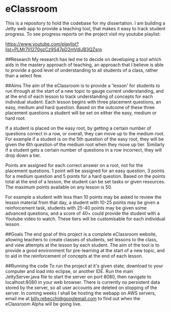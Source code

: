 # eClassroom
This is a repository to hold the codebase for my dissertation. I am building a Jetty web app to provide a teaching tool, that makes it easy to track student progress. To see progress reports on the project visit my youtube playlist:

https://www.youtube.com/playlist?list=PLMr7li1270gzCz9S47pD2mVdiJB3QZsrp

##Research
My research has led me to decide on developing a tool which aids in the mastery approach of teaching, an approach that I believe is able to provide a good level of understanding to all students of a class, rather than a select few.

##Aims
The aim of the eClassroom is to provide a 'lesson' for students to run through at the start of a new topic to gauge current understanding, and at the end of each lesson to track understanding of concepts for each individual student. Each lesson begins with three placement questions, an easy, medium and hard question. Based on the outcome of these three placement questions a student will be set on either the easy, medium or hard root.

If a student is placed on the easy root, by getting a certain number of questions correct in a row, or overall, they can move up to the medium root. For example if a student is on the 5th question of the easy root, they will be given the 6th question of the medium root when they move up tier. Similarly if a student gets a certain number of questions in a row incorrect, they will drop down a tier.

Points are assigned for each correct answer on a root, not for the placement questions. 1 point will be assigned for an easy question, 3 points for a medium question and 5 points for a hard question. Based on the points total at the end of a lesson, the student can be set tasks or given resources. The maximum points available on any lesson is 50.

For example a student with less than 10 points may be asked to review the lesson material from that day, a student with 10-25 points may be given a reinforcement task, students with 25-40 points may be given some advanced questions, and a score of 40+ could provide the student with a Youtube video to watch. These tiers will be customisable for each individual lesson.

##Goals
The end goal of this project is a complete eClassroom website, allowing teachers to create classes of students, set lessons to the class, and view attempts at the lesson by each student. The aim of the tool is to provide a good environment for pre-learning at the start of a new topic, and to aid in the reinforcement of concepts at the end of each lesson.

##Running the code
To run the project at it's given state, download to your computer and load into eclipse, or another IDE. Run the main JettyServer.java file to start the server on port 8080, then navigate to localhost:8080 in your web browser. There is currently no persistent data stored by the server, so all user accounts are deleted on stopping of the server. In coming weeks I shall be hosting the webapp on AWS servers, email me at billy.rebecchi@googlemail.com to find out when the eClassroom Alpha will be going live.